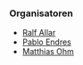 ### Organisatoren

* [Ralf Allar](mailto:ralf.allar@owasp.org)
* [Pablo Endres](mailto:pablo.endres@owasp.org)
* [Matthias Ohm](mailto:owasp@mpoepping.de)